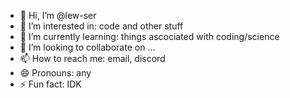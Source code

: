 - 👋 Hi, I’m @lew-ser
- 👀 I’m interested in: code and other stuff
- 🌱 I’m currently learning: things ascociated with coding/science
- 💞️ I’m looking to collaborate on ...
- 📫 How to reach me: email, discord
- 😄 Pronouns: any
- ⚡ Fun fact: IDK
<!---
lew-ser/lew-ser is a ✨ special ✨ repository because its `README.md` (this file) appears on your GitHub profile.
You can click the Preview link to take a look at your changes.
--->
